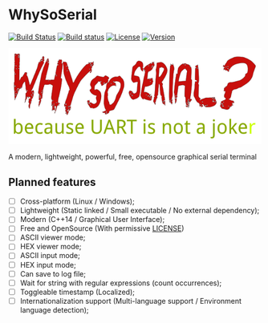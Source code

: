 # WhySoSerial
[![Build Status](https://travis-ci.org/jimmystelzer/WhySoSerial.svg?branch=master)](https://travis-ci.org/jimmystelzer/WhySoSerial) 
[![Build status](https://ci.appveyor.com/api/projects/status/5ll4ehfkrl85ahch/branch/master?svg=true)](https://ci.appveyor.com/project/jimmystelzer/whysoserial/branch/master)
[![License](https://img.shields.io/badge/license-MIT-blue.svg?style=flat)](https://github.com/jimmystelzer/WhySoSerial/blob/master/LICENSE)
[![Version](https://img.shields.io/github/tag/Snaipe/libcsptr.svg?label=version&style=flat)](https://github.com/jimmystelzer/WhySoSerial/releases)


![WhySoSerial](https://github.com/jimmystelzer/WhySoSerial/raw/master/artwork/wsserial.png "WhySoSerial")

A modern, lightweight, powerful, free, opensource graphical serial terminal

## Planned features
- [ ] Cross-platform (Linux / Windows);
- [ ] Lightweight (Static linked / Small executable / No external dependency);
- [ ] Modern (C++14 / Graphical User Interface);
- [ ] Free and OpenSource (With permissive [LICENSE](https://github.com/jimmystelzer/WhySoSerial/blob/master/LICENSE))
- [ ] ASCII viewer mode;
- [ ] HEX viewer mode;
- [ ] ASCII input mode;
- [ ] HEX input mode;
- [ ] Can save to log file;
- [ ] Wait for string with regular expressions (count occurrences);
- [ ] Toggleable timestamp (Localized);
- [ ] Internationalization support (Multi-language support / Environment language detection);
